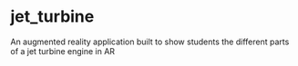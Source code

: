 # jet_turbine
 An augmented reality application built to show students the different parts of a jet turbine engine in AR
